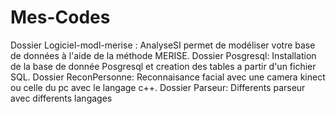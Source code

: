 # Mes-Codes

Dossier Logiciel-modl-merise : AnalyseSI permet de modéliser votre base de données à l'aide de la méthode MERISE.
Dossier Posgresql: Installation de la base de donnée Posgresql et creation des tables a partir d'un fichier SQL.
Dossier ReconPersonne: Reconnaisance facial avec une camera kinect ou celle du pc avec le langage c++.
Dossier Parseur: Differents parseur avec differents langages
